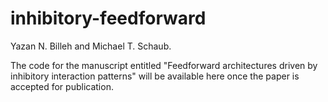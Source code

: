 # inhibitory-feedforward
Yazan N. Billeh and Michael T. Schaub.

The code for the manuscript entitled "Feedforward architectures driven by inhibitory interaction patterns" will be available here once the paper is accepted for publication.
